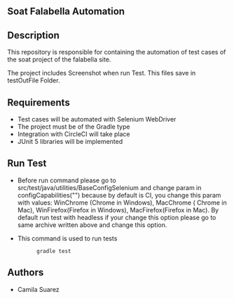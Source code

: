 ## Soat Falabella Automation

## Description

This repository is responsible for containing the automation of test cases of the soat project of the falabella site.

The project includes Screenshot when run Test. This files save in testOutFile Folder.

## Requirements

- Test cases will be automated with Selenium WebDriver
- The project must be of the Gradle type
- Integration with CircleCI will take place
- JUnit 5 libraries will be implemented

## Run Test
 
- Before run command please go to src/test/java/utilities/BaseConfigSelenium and change param in configCapabilities("") because by default is CI, you change this param with values: WinChrome (Chrome in Windows), MacChrome ( Chrome in Mac), WinFirefox(Firefox in Windows), MacFirefox(Firefox in Mac).
 By default run test with headless if your change this option please go to same archive written above and change this option.
- This command is used to run tests

            gradle test
            
 
## Authors

- Camila Suarez



 